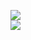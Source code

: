 [![](https://img.shields.io/badge/Made%20With-Github%20Spray-lightgrey.svg?style=for-the-badge&logo=github)](https://github.com/Annihil/github-spray#6218)  
[![](https://i.imgur.com/2DrTn0Z.gif)](https://github.com/Annihil/github-spray)